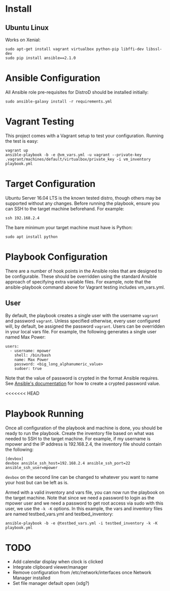 

# Install

## Ubuntu Linux

Works on Xenial:

    sudo apt-get install vagrant virtualbox python-pip libffi-dev libssl-dev
    sudo pip install ansible==2.1.0

# Ansible Configuration

All Ansible role pre-requisites for DistroD should be installed initially:

    sudo ansible-galaxy install -r requirements.yml

# Vagrant Testing

This project comes with a Vagrant setup to test your configuration. Running the test is easy:

    vagrant up
    ansible-playbook -b -e @vm_vars.yml -u vagrant --private-key .vagrant/machines/default/virtualbox/private_key -i vm_inventory playbook.yml

# Target Configuration

Ubuntu Server 16.04 LTS is the known tested distro, though others may be supported without any changes.
Before running the playbook, ensure you can SSH to the target machine beforehand. For example:

    ssh 192.168.2.4

The bare minimum your target machine must have is Python:

    sudo apt install python

# Playbook Configuration

There are a number of hook points in the Ansible roles that are designed to be configurable. These should be overridden using the standard Ansible approach of specifying extra variable files. For example, note that the ansible-playbook command above for Vagrant testing includes vm_vars.yml.

## User

By default, the playbook creates a single user with the username `vagrant` and password `vagrant`. Unless specified otherwise, every user configured will, by default, be assigned the password `vagrant`.
Users can be overridden in your local vars file. For example, the following generates a single user named Max Power:

    users:
      - username: mpower
        shell: /bin/bash
        name: Max Power
        password: <big_long_alphanumeric_value>
        sudoer: true

Note that the value of password is crypted in the format Ansible requires.
See [Ansible's documentation](http://docs.ansible.com/ansible/latest/faq.html#how-do-i-generate-crypted-passwords-for-the-user-module)
for how to create a crypted password value.

<<<<<<< HEAD
# Playbook Running

Once all configuration of the playbook and machine is done, you should be ready to run the playbook.
Create the inventory file based on what was needed to SSH to the target machine. For example, if my username is mpower and the IP address is 192.168.2.4, the inventory file should contain the following:

    [devbox]
    devbox ansible_ssh_host=192.168.2.4 ansible_ssh_port=22 ansible_ssh_user=mpower

`devbox` on the second line can be changed to whatever you want to name your host but can be left as is.

Armed with a valid inventory and vars file, you can now run the playbook on the target machine. Note that since we need a password to login as the mpower user and we need a password to get root access via sudo with this user, we use the `-k -K` options. In this example, the vars and inventory files are named testbed_vars.yml and testbed_inventory:

    ansible-playbook -b -e @testbed_vars.yml -i testbed_inventory -k -K playbook.yml

# TODO

* Add calendar display when clock is clicked
* Integrate clipboard viewer/manager
* Remove configuration from /etc/network/interfaces once Network Manager installed
* Set file manager default open (xdg?)